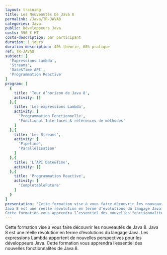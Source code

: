 ```yaml
---
layout: training
title: Les Nouveautés De Java 8
permalink: /Java/TR-JAVA8
categories: Java
public: Développeurs Java
costs: 590 € HT
costs-description: par participant
duration: 1 jours
duration-description: 40% théorie, 60% pratique
ref: TR-JAVA8
subject: [
  'Expressions Lambda',
  'Streams',
  'Date&Time API',
  'Programmation Reactive'
]
program: [
  {
    title: 'Tour d’horizon de Java 8',
    activity: []
  },{
    title: 'Les expressions Lambda',
    activity: [
      'Programmation Fonctionnelle',
      'Functional Interfaces & références de méthodes'
    ]
  },{
    title: 'Les Streams',
    activity: [
      'Pipeline',
      'Parallélisation'
    ]
  },{
    title: 'L’API Date&Time',
    activity: []
  },{
    title: 'Programmation Reactive',
    activity: [
      'CompletableFuture'
    ]
  }
]
presentation: 'Cette formation vise à vous faire découvrir les nouveautés de Java 8.
Java 8 est une réelle révolution en terme d’évolutions du langage Java. Les expressions Lambda apportent de nouvelles perspectives pour les développeurs Java.
Cette formation vous apprendra l’essentiel des nouvelles fonctionnalités de Java 8.'
---
```


Cette formation vise à vous faire découvrir les nouveautés de Java 8.
Java 8 est une réelle révolution en terme d’évolutions du langage Java. Les expressions Lambda apportent de nouvelles perspectives pour les développeurs Java.
Cette formation vous apprendra l’essentiel des nouvelles fonctionnalités de Java 8.
